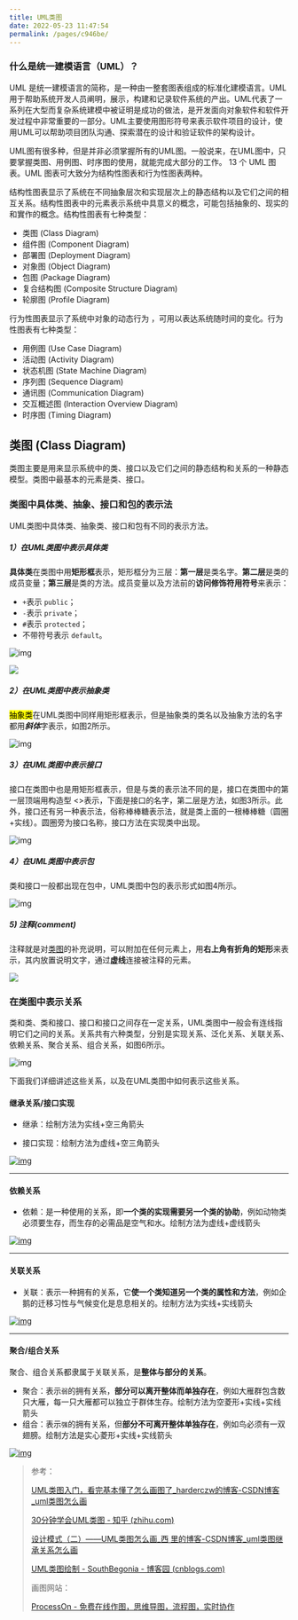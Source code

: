 ```yaml
---
title: UML类图
date: 2022-05-23 11:47:54
permalink: /pages/c946be/
---
```




### 什么是统一建模语言（UML）？

UML 是统一建模语言的简称，是一种由一整套图表组成的标准化建模语言。UML用于帮助系统开发人员阐明，展示，构建和记录软件系统的产出。UML代表了一系列在大型而复杂系统建模中被证明是成功的做法，是开发面向对象软件和软件开发过程中非常重要的一部分。UML主要使用图形符号来表示软件项目的设计，使用UML可以帮助项目团队沟通、探索潜在的设计和验证软件的架构设计。

UML图有很多种，但是并非必须掌握所有的UML图。一般说来，在UML图中，只要掌握类图、用例图、时序图的使用，就能完成大部分的工作。
13 个 UML 图表。UML 图表可大致分为结构性图表和行为性图表两种。

结构性图表显示了系统在不同抽象层次和实现层次上的静态结构以及它们之间的相互关系。结构性图表中的元素表示系统中具意义的概念，可能包括抽象的、现实的和實作的概念。结构性图表有七种类型：

- 类图 (Class Diagram)
- 组件图 (Component Diagram)
- 部署图 (Deployment Diagram)
- 对象图 (Object Diagram)
- 包图 (Package Diagram)
- 复合结构图 (Composite Structure Diagram)
- 轮廓图 (Profile Diagram)

行为性图表显示了系统中对象的动态行为 ，可用以表达系统随时间的变化。行为性图表有七种类型：

- 用例图 (Use Case Diagram)
- 活动图 (Activity Diagram)
- 状态机图 (State Machine Diagram)
- 序列图 (Sequence Diagram)
- 通讯图 (Communication Diagram)
- 交互概述图 (Interaction Overview Diagram)
- 时序图 (Timing Diagram)

## 类图 (Class Diagram)
类图主要是用来显示系统中的类、接口以及它们之间的静态结构和关系的一种静态模型。类图中最基本的元素是类、接口。



### 类图中具体类、抽象、接口和包的表示法

UML类图中具体类、抽象类、接口和包有不同的表示方法。

##### 1）在UML类图中表示具体类

**具体类**在类图中用**矩形框**表示，矩形框分为三层：**第一层**是类名字。**第二层**是类的成员变量；**第三层**是类的方法。成员变量以及方法前的**访问修饰符用符号**来表示：

- `+`表示 `public`；
- `-`表示 `private`；
- `#`表示 `protected`；
- 不带符号表示 `default`。

![img](https://pic4.zhimg.com/80/v2-71b22158f5b09dffa57a123d72ec4653_1440w.jpg)

![](https://img2018.cnblogs.com/blog/1688704/201912/1688704-20191209204715829-1868074343.png)

##### 2）在UML类图中表示抽象类

<mark>抽象类</mark>在UML类图中同样用矩形框表示，但是抽象类的类名以及抽象方法的名字都用***斜体***字表示，如图2所示。

![img](https://pic2.zhimg.com/80/v2-5c69cd9ff703377f7bbf37cee8199451_1440w.jpg)



##### 3）在UML类图中表示接口

接口在类图中也是用矩形框表示，但是与类的表示法不同的是，接口在类图中的第一层顶端用构造型 <<interface>>表示，下面是接口的名字，第二层是方法，如图3所示。此外，接口还有另一种表示法，俗称棒棒糖表示法，就是类上面的一根棒棒糖（圆圈+实线）。圆圈旁为接口名称，接口方法在实现类中出现。

![img](https://pic2.zhimg.com/80/v2-e39bdff5514c38e7797848372ac51365_1440w.jpg)



##### 4）在UML类图中表示包

类和接口一般都出现在包中，UML类图中包的表示形式如图4所示。

![img](https://pic3.zhimg.com/80/v2-b421c9c15219feba7dd9cf7681070682_1440w.jpg)

##### 5) 注释(comment)

注释就是对[类图](https://so.csdn.net/so/search?q=类图&spm=1001.2101.3001.7020)的补充说明，可以附加在任何元素上，用**右上角有折角的矩形**来表示，其内放置说明文字，通过**虚线**连接被注释的元素。

![](https://img-blog.csdnimg.cn/20200310190052705.jpg?x-oss-process=image/watermark,type_ZmFuZ3poZW5naGVpdGk,shadow_10,text_aHR0cHM6Ly9ibG9nLmNzZG4ubmV0L3dlaXhpbl80NDczNTEzOA==,size_16,color_FFFFFF,t_70)

### 在类图中表示关系

类和类、类和接口、接口和接口之间存在一定关系，UML类图中一般会有连线指明它们之间的关系。关系共有六种类型，分别是实现关系、泛化关系、关联关系、依赖关系、聚合关系、组合关系，如图6所示。



![img](https://pic4.zhimg.com/80/v2-e6a48521352fff8270e753ea4a79d9fb_1440w.jpg)

下面我们详细讲述这些关系，以及在UML类图中如何表示这些关系。

#### 继承关系/接口实现

- 继承：绘制方法为实线+空三角箭头

- 接口实现：绘制方法为虚线+空三角箭头

[![img](https://img2018.cnblogs.com/blog/1688704/201912/1688704-20191209204733370-1244852688.png)](https://img2018.cnblogs.com/blog/1688704/201912/1688704-20191209204733370-1244852688.png)

------

#### 依赖关系

- 依赖：是一种使用的关系，即**一个类的实现需要另一个类的协助**，例如动物类必须要生存，而生存的必需品是空气和水。绘制方法为虚线+虚线箭头

[![img](https://img2018.cnblogs.com/blog/1688704/201912/1688704-20191209204743434-169262646.png)](https://img2018.cnblogs.com/blog/1688704/201912/1688704-20191209204743434-169262646.png)

------

#### 关联关系

- 关联：表示一种拥有的关系，它**使一个类知道另一个类的属性和方法**，例如企鹅的迁移习性与气候变化是息息相关的。绘制方法为实线+实线箭头

[![img](https://img2018.cnblogs.com/blog/1688704/201912/1688704-20191209204753422-688792020.png)](https://img2018.cnblogs.com/blog/1688704/201912/1688704-20191209204753422-688792020.png)

------

#### 聚合/组合关系

聚合、组合关系都隶属于关联关系，是**整体与部分的关系**。

- 聚合：表示`弱`的拥有关系，**部分可以离开整体而单独存在**，例如大雁群包含数只大雁，每一只大雁都可以独立于群体生存。绘制方法为空菱形+实线+实线箭头
- 组合：表示`强`的拥有关系，但**部分不可离开整体单独存在**，例如鸟必须有一双翅膀。绘制方法是实心菱形+实线+实线箭头

[![img](https://img2018.cnblogs.com/blog/1688704/201912/1688704-20191209204804143-1031141048.png)](https://img2018.cnblogs.com/blog/1688704/201912/1688704-20191209204804143-1031141048.png)











> 参考：
>
> [UML类图入门，看完基本懂了怎么画图了_harderczw的博客-CSDN博客_uml类图怎么画](https://blog.csdn.net/u013870094/article/details/78826614)
>
> [30分钟学会UML类图 - 知乎 (zhihu.com)](https://zhuanlan.zhihu.com/p/109655171)
>
> [设计模式（二）——UML类图怎么画_西 里的博客-CSDN博客_uml类图继承关系怎么画](https://blog.csdn.net/weixin_44735138/article/details/104780710)
>
> [UML类图绘制 - SouthBegonia - 博客园 (cnblogs.com)](https://www.cnblogs.com/SouthBegonia/p/12013396.html)
>
> 画图网站：
>
> [ProcessOn - 免费在线作图，思维导图，流程图，实时协作](https://www.processon.com/)
>

